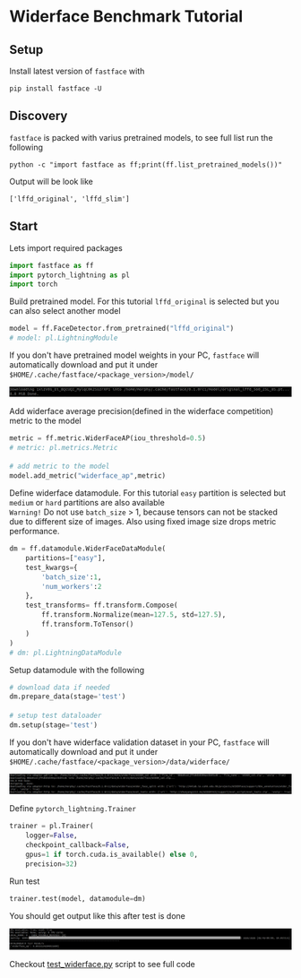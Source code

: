 # Widerface Benchmark Tutorial

## Setup
Install latest version of `fastface` with
```
pip install fastface -U
```

## Discovery
`fastface` is packed with varius pretrained models, to see full list run the following
```
python -c "import fastface as ff;print(ff.list_pretrained_models())"
```
Output will be look like
```
['lffd_original', 'lffd_slim']
```

## Start

Lets import required packages
```python
import fastface as ff
import pytorch_lightning as pl
import torch
```

Build pretrained model. For this tutorial `lffd_original` is selected but you can also select another model
```python
model = ff.FaceDetector.from_pretrained("lffd_original")
# model: pl.LightningModule
```

If you don't have pretrained model weights in your PC, `fastface` will automatically download and put it under `$HOME/.cache/fastface/<package_version>/model/`

![plot](../../resources/tutorial_1_0.png)

Add widerface average precision(defined in the widerface competition) metric to the model
```python
metric = ff.metric.WiderFaceAP(iou_threshold=0.5)
# metric: pl.metrics.Metric

# add metric to the model
model.add_metric("widerface_ap",metric)
```

Define widerface datamodule. For this tutorial `easy` partition is selected but `medium` or `hard` partitions are also available<br>
`Warning!` Do not use `batch_size` > 1, because tensors can not be stacked due to different size of images. Also using fixed image size drops metric performance.
```python
dm = ff.datamodule.WiderFaceDataModule(
    partitions=["easy"],
    test_kwargs={
        'batch_size':1,
        'num_workers':2
    },
    test_transforms= ff.transform.Compose(
        ff.transform.Normalize(mean=127.5, std=127.5),
        ff.transform.ToTensor()
    )
)
# dm: pl.LightningDataModule
```

Setup datamodule with the following<br>

```python
# download data if needed
dm.prepare_data(stage='test')

# setup test dataloader
dm.setup(stage='test')
```

If you don't have widerface validation dataset in your PC, `fastface` will automatically download and put it under `$HOME/.cache/fastface/<package_version>/data/widerface/`

![plot](../../resources/tutorial_1_1.png)

Define `pytorch_lightning.Trainer`
```python
trainer = pl.Trainer(
    logger=False,
    checkpoint_callback=False,
    gpus=1 if torch.cuda.is_available() else 0,
    precision=32)
```

Run test
```python
trainer.test(model, datamodule=dm)
```

You should get output like this after test is done

![plot](../../resources/tutorial_1_2.png)

Checkout [test_widerface.py](./test_widerface.py) script to see full code
